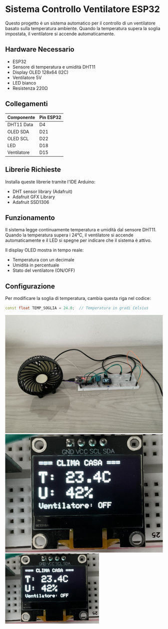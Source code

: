 # Sistema Controllo Ventilatore ESP32

Questo progetto è un sistema automatico per il controllo di un ventilatore basato sulla temperatura ambiente. Quando la temperatura supera la soglia impostata, il ventilatore si accende automaticamente.

## Hardware Necessario
- ESP32
- Sensore di temperatura e umidità DHT11
- Display OLED 128x64 (I2C)
- Ventilatore 5V
- LED bianco
- Resistenza 220Ω

## Collegamenti
| Componente         | Pin ESP32 |
|--------------------|-----------|
| DHT11 Data         | D4        |
| OLED SDA           | D21       |
| OLED SCL           | D22       |
| LED                | D18       |
| Ventilatore        | D15       |

## Librerie Richieste
Installa queste librerie tramite l'IDE Arduino:
- DHT sensor library (Adafruit)
- Adafruit GFX Library
- Adafruit SSD1306

## Funzionamento
Il sistema legge continuamente temperatura e umidità dal sensore DHT11. Quando la temperatura supera i 24°C, il ventilatore si accende automaticamente e il LED si spegne per indicare che il sistema è attivo.

Il display OLED mostra in tempo reale:
- Temperatura con un decimale
- Umidità in percentuale
- Stato del ventilatore (ON/OFF)

## Configurazione
Per modificare la soglia di temperatura, cambia questa riga nel codice:
```cpp
const float TEMP_SOGLIA = 24.0;  // Temperatura in gradi Celsius
```

![Foto1](immagini/IMG_8394.jpg)
![Foto2](immagini/IMG_8398.jpg)
<img src="immagini/IMG_8398.jpg" alt="Foto2" width="300" />



